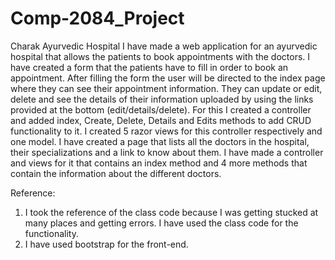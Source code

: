 # Comp-2084_Project
Charak Ayurvedic Hospital
I have made a web application for an ayurvedic hospital that allows the patients to book appointments with the doctors. I have created a form that the patients have to fill in order to book an appointment. After filling the form the user will be directed to the index page where they can see their appointment information. They can update or edit, delete and see the details of their information uploaded by using the links provided at the bottom (edit/details/delete).
For this I created a controller and added index, Create, Delete, Details and Edits methods to add CRUD functionality to it. I created 5 razor views for this controller respectively and one model.
I have created a page that lists all the doctors in the hospital, their specializations and a link to know about them.
I have made a controller and views for it that contains an index method and 4 more methods that contain the information about the different doctors.


Reference:
1. I took the reference of the class code because I was getting stucked at many places and getting errors. I have used the class code for the functionality.
2. I have used bootstrap for the front-end.
